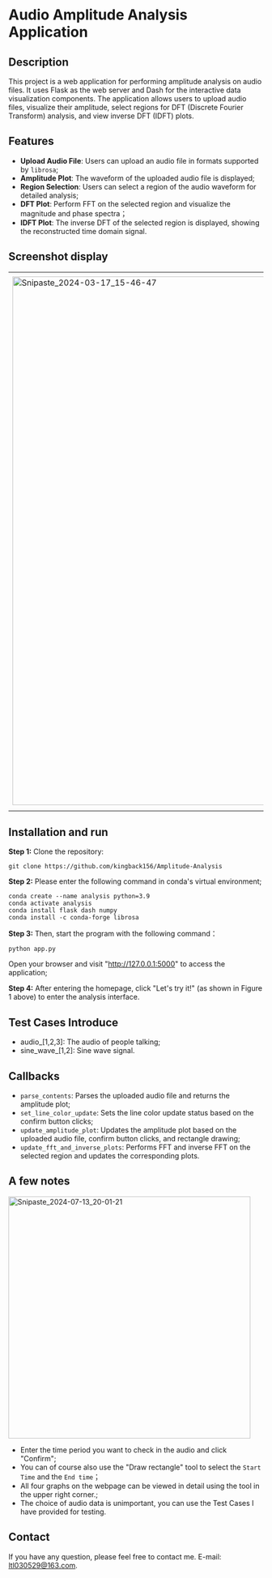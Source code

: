 # Audio Amplitude Analysis Application

## Description

This project is a web application for performing amplitude analysis on audio files. It uses Flask as the web server and Dash for the interactive data visualization components. The application allows users to upload audio files, visualize their amplitude, select regions for DFT (Discrete Fourier Transform) analysis, and view inverse DFT (IDFT) plots.

## Features
- **Upload Audio File**: Users can upload an audio file in formats supported by `librosa`;
- **Amplitude Plot**: The waveform of the uploaded audio file is displayed;
- **Region Selection**: Users can select a region of the audio waveform for detailed analysis;
- **DFT Plot**: Perform FFT on the selected region and visualize the magnitude and phase spectra；
- **IDFT Plot**: The inverse DFT of the selected region is displayed, showing the reconstructed time domain signal.
## Screenshot display
<table>
  <tr>
    <td><img width="1044" alt="Snipaste_2024-03-17_15-46-47" src="https://github.com/kingback156/Amplitude-Analysis/assets/146167978/de46f1e3-c620-43ac-a4ba-445b1281e85e" scale=0.5></td>
    <td><img width="1057" alt="Snipaste_2024-03-17_15-47-37" src="https://github.com/user-attachments/assets/d6fa1c2c-48ad-4493-b353-c2453431bae7" scale=0.5></td>
    <td><img width="1044" alt="Snipaste_2024-03-17_15-46-47" src="https://github.com/user-attachments/assets/d43d3366-8388-4edd-9c76-7d2e8bdd5598" scale=0.5></td>
    <td><img width="1044" alt="Snipaste_2024-03-17_15-46-47" src="https://github.com/user-attachments/assets/0a6450aa-0586-4f05-bf85-e09f17c8512d" scale=0.5></td>
  </tr>
</table>

## Installation and run
**Step 1:** Clone the repository:
```
git clone https://github.com/kingback156/Amplitude-Analysis
```
**Step 2:** Please enter the following command in conda's virtual environment;
```
conda create --name analysis python=3.9
conda activate analysis
conda install flask dash numpy
conda install -c conda-forge librosa
```
**Step 3:** Then, start the program with the following command：
```
python app.py
```
Open your browser and visit "http://127.0.0.1:5000" to access the application;

**Step 4:** After entering the homepage, click "Let's try it!" (as shown in Figure 1 above) to enter the analysis interface.
## Test Cases Introduce
- audio_[1,2,3]: The audio of people talking;
- sine_wave_[1,2]: Sine wave signal.
## Callbacks
- `parse_contents`: Parses the uploaded audio file and returns the amplitude plot;
- `set_line_color_update`: Sets the line color update status based on the confirm button clicks;
- `update_amplitude_plot`: Updates the amplitude plot based on the uploaded audio file, confirm button clicks, and rectangle drawing;
- `update_fft_and_inverse_plots`: Performs FFT and inverse FFT on the selected region and updates the corresponding plots.
## A few notes
<img width="478" alt="Snipaste_2024-07-13_20-01-21" src="https://github.com/user-attachments/assets/d31abd3c-bc28-4e07-8341-2c79ed45ce0e">

- Enter the time period you want to check in the audio and click "Confirm";
- You can of course also use the "Draw rectangle" tool to select the `Start Time` and the `End time`；
- All four graphs on the webpage can be viewed in detail using the tool in the upper right corner.;
- The choice of audio data is unimportant, you can use the Test Cases I have provided for testing.

## Contact
If you have any question, please feel free to contact me. E-mail: ltl030529@163.com.
